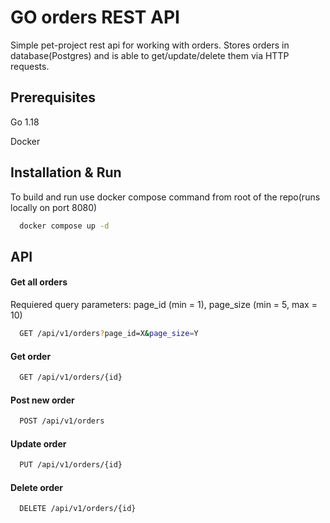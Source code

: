 
# GO orders REST API

Simple pet-project rest api for working with orders.
Stores orders in database(Postgres) and is able to get/update/delete them via HTTP requests.


## Prerequisites
Go 1.18

Docker
## Installation & Run

To build and run use docker compose command from root of the repo(runs locally on port 8080)
```bash
  docker compose up -d
```
    
## API

#### Get all orders
Requiered query parameters: page_id (min = 1), page_size (min = 5, max = 10)

```bash
  GET /api/v1/orders?page_id=X&page_size=Y
```
#### Get order

```bash
  GET /api/v1/orders/{id}
```
#### Post new order

```bash
  POST /api/v1/orders
```
#### Update order

```bash
  PUT /api/v1/orders/{id}
```
#### Delete order

```bash
  DELETE /api/v1/orders/{id}
```


